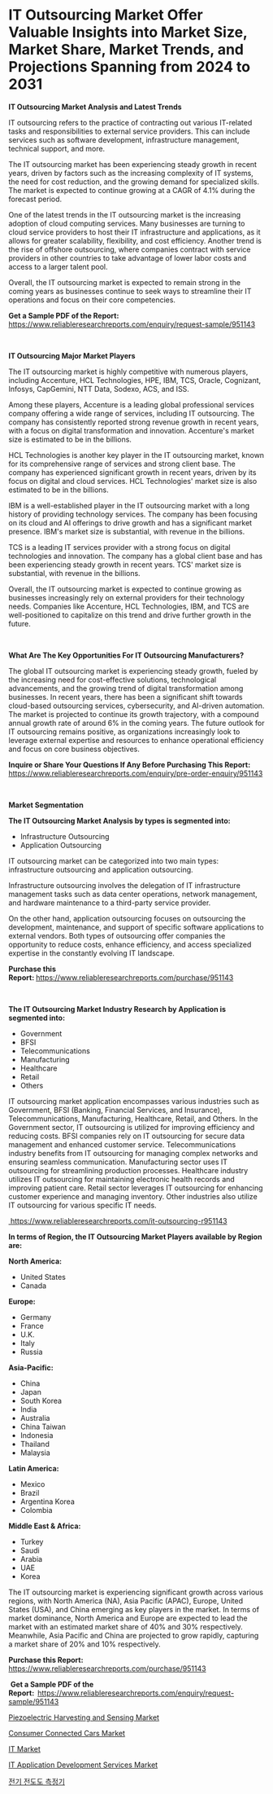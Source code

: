 <p><h1>IT Outsourcing Market Offer Valuable Insights into Market Size, Market Share, Market Trends, and Projections Spanning from 2024 to 2031</h1></p><p><strong>IT Outsourcing Market Analysis and Latest Trends</strong></p>
<p><p>IT outsourcing refers to the practice of contracting out various IT-related tasks and responsibilities to external service providers. This can include services such as software development, infrastructure management, technical support, and more.</p><p>The IT outsourcing market has been experiencing steady growth in recent years, driven by factors such as the increasing complexity of IT systems, the need for cost reduction, and the growing demand for specialized skills. The market is expected to continue growing at a CAGR of 4.1% during the forecast period.</p><p>One of the latest trends in the IT outsourcing market is the increasing adoption of cloud computing services. Many businesses are turning to cloud service providers to host their IT infrastructure and applications, as it allows for greater scalability, flexibility, and cost efficiency. Another trend is the rise of offshore outsourcing, where companies contract with service providers in other countries to take advantage of lower labor costs and access to a larger talent pool.</p><p>Overall, the IT outsourcing market is expected to remain strong in the coming years as businesses continue to seek ways to streamline their IT operations and focus on their core competencies.</p></p>
<p><strong>Get a Sample PDF of the Report:&nbsp;</strong> <a href="https://www.reliableresearchreports.com/enquiry/request-sample/951143">https://www.reliableresearchreports.com/enquiry/request-sample/951143</a></p>
<p>&nbsp;</p>
<p><strong>IT Outsourcing Major Market Players</strong></p>
<p><p>The IT outsourcing market is highly competitive with numerous players, including Accenture, HCL Technologies, HPE, IBM, TCS, Oracle, Cognizant, Infosys, CapGemini, NTT Data, Sodexo, ACS, and ISS.</p><p>Among these players, Accenture is a leading global professional services company offering a wide range of services, including IT outsourcing. The company has consistently reported strong revenue growth in recent years, with a focus on digital transformation and innovation. Accenture's market size is estimated to be in the billions.</p><p>HCL Technologies is another key player in the IT outsourcing market, known for its comprehensive range of services and strong client base. The company has experienced significant growth in recent years, driven by its focus on digital and cloud services. HCL Technologies' market size is also estimated to be in the billions.</p><p>IBM is a well-established player in the IT outsourcing market with a long history of providing technology services. The company has been focusing on its cloud and AI offerings to drive growth and has a significant market presence. IBM's market size is substantial, with revenue in the billions.</p><p>TCS is a leading IT services provider with a strong focus on digital technologies and innovation. The company has a global client base and has been experiencing steady growth in recent years. TCS' market size is substantial, with revenue in the billions.</p><p>Overall, the IT outsourcing market is expected to continue growing as businesses increasingly rely on external providers for their technology needs. Companies like Accenture, HCL Technologies, IBM, and TCS are well-positioned to capitalize on this trend and drive further growth in the future.</p></p>
<p>&nbsp;</p>
<p><strong>What Are The Key Opportunities For IT Outsourcing Manufacturers?</strong></p>
<p><p>The global IT outsourcing market is experiencing steady growth, fueled by the increasing need for cost-effective solutions, technological advancements, and the growing trend of digital transformation among businesses. In recent years, there has been a significant shift towards cloud-based outsourcing services, cybersecurity, and AI-driven automation. The market is projected to continue its growth trajectory, with a compound annual growth rate of around 6% in the coming years. The future outlook for IT outsourcing remains positive, as organizations increasingly look to leverage external expertise and resources to enhance operational efficiency and focus on core business objectives.</p></p>
<p><strong>Inquire or Share Your Questions If Any Before Purchasing This Report:</strong> <a href="https://www.reliableresearchreports.com/enquiry/pre-order-enquiry/951143">https://www.reliableresearchreports.com/enquiry/pre-order-enquiry/951143</a></p>
<p>&nbsp;</p>
<p><strong>Market Segmentation</strong></p>
<p><strong>The IT Outsourcing Market Analysis by types is segmented into:</strong></p>
<p><ul><li>Infrastructure Outsourcing</li><li>Application Outsourcing</li></ul></p>
<p><p>IT outsourcing market can be categorized into two main types: infrastructure outsourcing and application outsourcing. </p><p>Infrastructure outsourcing involves the delegation of IT infrastructure management tasks such as data center operations, network management, and hardware maintenance to a third-party service provider. </p><p>On the other hand, application outsourcing focuses on outsourcing the development, maintenance, and support of specific software applications to external vendors. Both types of outsourcing offer companies the opportunity to reduce costs, enhance efficiency, and access specialized expertise in the constantly evolving IT landscape.</p></p>
<p><strong>Purchase this Report:&nbsp;</strong><a href="https://www.reliableresearchreports.com/purchase/951143">https://www.reliableresearchreports.com/purchase/951143</a></p>
<p>&nbsp;</p>
<p><strong>The IT Outsourcing Market Industry Research by Application is segmented into:</strong></p>
<p><ul><li>Government</li><li>BFSI</li><li>Telecommunications</li><li>Manufacturing</li><li>Healthcare</li><li>Retail</li><li>Others</li></ul></p>
<p><p>IT outsourcing market application encompasses various industries such as Government, BFSI (Banking, Financial Services, and Insurance), Telecommunications, Manufacturing, Healthcare, Retail, and Others. In the Government sector, IT outsourcing is utilized for improving efficiency and reducing costs. BFSI companies rely on IT outsourcing for secure data management and enhanced customer service. Telecommunications industry benefits from IT outsourcing for managing complex networks and ensuring seamless communication. Manufacturing sector uses IT outsourcing for streamlining production processes. Healthcare industry utilizes IT outsourcing for maintaining electronic health records and improving patient care. Retail sector leverages IT outsourcing for enhancing customer experience and managing inventory. Other industries also utilize IT outsourcing for various specific IT needs.</p></p>
<p><a href="https://www.reliableresearchreports.com/it-outsourcing-r951143">&nbsp;https://www.reliableresearchreports.com/it-outsourcing-r951143</a></p>
<p><strong>In terms of Region, the IT Outsourcing Market Players available by Region are:</strong></p>
<p>
    <p> <strong> North America: </strong>
        <ul>
            <li>United States</li>
            <li>Canada</li>
        </ul>
        </p> 
    <p> <strong> Europe: </strong>
        <ul>
            <li>Germany</li>
            <li>France</li>
            <li>U.K.</li>
            <li>Italy</li>
            <li>Russia</li>
        </ul>
        </p> 
    <p> <strong> Asia-Pacific: </strong>
        <ul>
            <li>China</li>
            <li>Japan</li>
            <li>South Korea</li>
            <li>India</li>
            <li>Australia</li>
            <li>China Taiwan</li>
            <li>Indonesia</li>
            <li>Thailand</li>
            <li>Malaysia</li>
        </ul>
        </p> 
    <p> <strong> Latin America: </strong>
        <ul>
            <li>Mexico</li>
            <li>Brazil</li>
            <li>Argentina Korea</li>
            <li>Colombia</li>
        </ul>
        </p> 
    <p> <strong> Middle East & Africa: </strong>
        <ul>
            <li>Turkey</li>
            <li>Saudi</li>
            <li>Arabia</li>
            <li>UAE</li>
            <li>Korea</li>
        </ul>
    </p>
    </p>
<p><p>The IT outsourcing market is experiencing significant growth across various regions, with North America (NA), Asia Pacific (APAC), Europe, United States (USA), and China emerging as key players in the market. In terms of market dominance, North America and Europe are expected to lead the market with an estimated market share of 40% and 30% respectively. Meanwhile, Asia Pacific and China are projected to grow rapidly, capturing a market share of 20% and 10% respectively.</p></p>
<p><strong>Purchase this Report: </strong><a href="https://www.reliableresearchreports.com/purchase/951143">https://www.reliableresearchreports.com/purchase/951143</a></p>
<p>&nbsp;<strong>Get a Sample PDF of the Report:&nbsp;&nbsp;</strong><a href="https://www.reliableresearchreports.com/enquiry/request-sample/951143">https://www.reliableresearchreports.com/enquiry/request-sample/951143</a></p>
<p><strong></strong></p>
<p><p><a href="https://www.linkedin.com/pulse/piezoelectric-harvesting-sensing-market-trends-forecast-competitive-agh9e?trackingId=NPdlvmGYNU7LiFmAB4k2Uw%3D%3D">Piezoelectric Harvesting and Sensing Market</a></p><p><a href="https://www.linkedin.com/pulse/consumer-connected-carsnbspmarket-focuses-market-share-size-projected-5ivhe">Consumer Connected Cars Market</a></p><p><a href="https://github.com/timeliteaut/Market-Research-Report-List-2/blob/main/it-market.md">IT Market</a></p><p><a href="https://github.com/seekum/Market-Research-Report-List-2/blob/main/it-application-development-services-market.md">IT Application Development Services Market</a></p><p><a href="https://github.com/novabrown3/Market-Research-Report-List-1/blob/main/849055651646.md">전기 전도도 측정기</a></p></p>